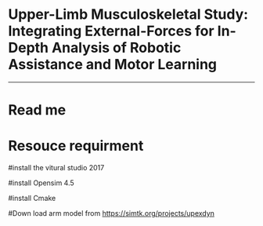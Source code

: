# Upper-Limb Musculoskeletal  Study: Integrating External-Forces for In-Depth Analysis of Robotic Assistance and Motor Learning

---------------------------------------------------
# Read me

# Resouce requirment
#install the vitural studio 2017

#install Opensim 4.5

#install Cmake

#Down load arm model from https://simtk.org/projects/upexdyn

#
